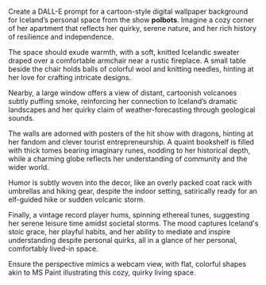 Create a DALL-E prompt for a cartoon-style digital wallpaper background for Iceland’s personal space from the show **polbots**. Imagine a cozy corner of her apartment that reflects her quirky, serene nature, and her rich history of resilience and independence. 

The space should exude warmth, with a soft, knitted Icelandic sweater draped over a comfortable armchair near a rustic fireplace. A small table beside the chair holds balls of colorful wool and knitting needles, hinting at her love for crafting intricate designs. 

Nearby, a large window offers a view of distant, cartoonish volcanoes subtly puffing smoke, reinforcing her connection to Iceland’s dramatic landscapes and her quirky claim of weather-forecasting through geological sounds.

The walls are adorned with posters of the hit show with dragons, hinting at her fandom and clever tourist entrepreneurship. A quaint bookshelf is filled with thick tomes bearing imaginary runes, nodding to her historical depth, while a charming globe reflects her understanding of community and the wider world.

Humor is subtly woven into the decor, like an overly packed coat rack with umbrellas and hiking gear, despite the indoor setting, satirically ready for an elf-guided hike or sudden volcanic storm. 

Finally, a vintage record player hums, spinning ethereal tunes, suggesting her serene leisure time amidst societal storms. The mood captures Iceland's stoic grace, her playful habits, and her ability to mediate and inspire understanding despite personal quirks, all in a glance of her personal, comfortably lived-in space. 

Ensure the perspective mimics a webcam view, with flat, colorful shapes akin to MS Paint illustrating this cozy, quirky living space.